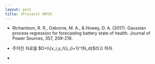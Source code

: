```yaml
---
layout: post
title: (Project) 배터리
---
```


- Richardson, R. R., Osborne, M. A., & Howey, D. A. (2017). Gaussian process regression for forecasting battery state of health. Journal of Power Sources, 357, 209-219.

- 주어진 자료를 $D=\\{x_i,y_i\\}_{i=1}^{N_d}$라고 하자. 
- 
